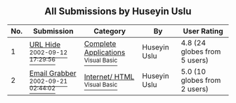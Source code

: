 ﻿<div align="center">

## All Submissions by Huseyin  Uslu

</div>

No.  | Submission | Category | By   | User Rating
---- | ---------- | -------- | ---- | -----------
1 | [URL Hide<br /><sup>2002-09-12 17:29:56</sup>](https://github.com/Planet-Source-Code/huseyin-uslu-url-hide__1-38917) | [Complete Applications<br /><sup>Visual Basic</sup>](../ByCategory/complete-applications__1-27.md) | Huseyin  Uslu | 4.8 (24 globes from 5 users)
2 | [Email Grabber<br /><sup>2002-09-21 02:44:02</sup>](https://github.com/Planet-Source-Code/huseyin-uslu-email-grabber__1-39156) | [Internet/ HTML<br /><sup>Visual Basic</sup>](../ByCategory/internet-html__1-34.md) | Huseyin  Uslu | 5.0 (10 globes from 2 users)
